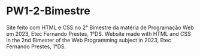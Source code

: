 # PW1-2-Bimestre
 Site feito com HTML e CSS no 2° Bimestre da matéria de Programação Web em 2023, Etec Fernando Prestes, 1°DS. Website made with HTML and CSS in the 2nd Bimester of the Web Programming subject in 2023, Etec Fernando Prestes, 1°DS. 
